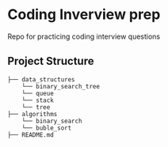 # Coding Inverview prep

Repo for practicing coding interview questions


## Project Structure

```
├── data_structures     
    └── binary_search_tree
    └── queue
    └── stack
    └── tree
├── algorithms         
    └── binary_search
    └── buble_sort
├── README.md 

```


